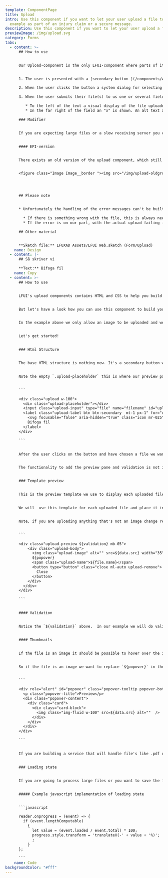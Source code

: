 ```yaml
---
template: ComponentPage
title: Upload
intro: Use this component if you want to let your user upload a file to us, for
  example as part of an injury claim or a secure message.
description: Use this component if you want to let your user upload a file to us.
previewImage: /img/upload.svg
category: Forms
tabs:
  - content: >-
      ## How to use


      Our Upload-component is the only LFUI-component where parts of it don't appear until the user has taken action. The user flow when using the Upload-component is:


      1. The user is presented with a [secondary button ](/components/web/button-and-links/buttons#secondary-buttons)with an attachment icon and the copy "Bifoga fil".

      2. When the user clicks the button a system dialog for selecting a file appears. If the user wants (and knows how to) they can select several files by default (if needed, ask your developer to disable the multiple-select).

      3. When the user submits their file(s) to us one or several fields appear above the button. The file name is presented in the main field and cannot be edited. The basic styling follows the look of other form items, but adds two additional details:

         * To the left of the text a visual display of the file uploaded is displayed. In its default look a small preview of the image is shown (without consideration of image dimensions). If the file is either a pdf or word-document a corresponding icon is shown. If the file type is neither an image nor pdf/word a grey box appears.
         * In the far right of the field an "x" is shown. An alt text appears on hover informing the user that a click will remove the file. 

      ### Modifier


      If you are expecting large files or a slow receiving server you can add a loading state during the upload phase. The upload state fills the filename-field from left to right with a colour change from our "unvalidated" to our "validated and ok"-colours.


      #### EPI-version


      There exists an old version of the upload component, which still is available in EPI-forms. New forms should use the new version of the component described on this page, with one exception: if you're grouping several different upload fields as part of a form, it looks better to use the old design. This should only be done in cases like in the example image where you want to present the user with categories of files which they can upload files in. If you don't provide (and use in our systems) categories, you should use the standard version of the upload component.


      <figure class="Image Image__border "><img src="/img/upload-oldgrouped.png" srcset="/img/upload-oldgrouped.png 2x" alt="Alternative (older) version of upload component with several fields grouped together."><figcaption><div class="Image__caption">Alternative (older) version of upload component with several fields grouped together.</div></figcaption></figure>




      ## Please note


      * Unfortunately the handling of the error messages can't be built technically as we would prefer, which means that if the user needs to change a file which has an error they need to remove it and try to upload it again - rather than clicking the filename and getting the system dialog that way. This should be made clear in the copy of the error message.

        * If there is something wrong with the file, this is always needed.
        * If the error is on our part, with the actual upload failing it depends on the implementation if the user needs to remove and re-add the file or if they can just try to submit it again. Work with your developers and copy to find the right error messages to display for your specific case.

      ## Other material


      **Sketch file:** LFUXAD Assets/LFUI Web.sketch (Form/Upload)
    name: Design
  - content: |-
      ## Så skriver vi

      **Text:** Bifoga fil
    name: Copy
  - content: >-
      ## How to use


      LFUI's upload components contains HTML and CSS to help you build a a file upload component. It does not contain any javascript functionality to handle the uploaded file or display the preview pane. 


      But let's have a look how you can use this component to build your own upload functionality. 


      In the example above we only allow an image to be uploaded and we only allow one at the time. If you need to support multiple uploads the functionality should work the same, just add the multiple attribute to the input.


      Let's get started!


      ### Html Structure


      The base HTML structure is nothing new. It's a secondary button with an icon. Don't forget to add a for-attribute to the label that's equal to the id attribute of the input.


      Note the empty `.upload-placeholder` this is where our preview panes will be places. 


      ```

      <div class="upload w-100">
        <div class="upload-placeholder"></div>
        <input class="upload-input" type="file" name="filename" id="upload">
        <label class="upload-label btn btn-secondary  mt-1 px-1" for="upload">
          <svg focusable="false" aria-hidden="true" class="icon mr-025" width="20" height="20"><use xlink:href="#icon-attach-20"></use></svg>
          Bifoga fil
        </label>
      </div>

      ```


      After the user clicks on the button and have chosen a file we want to show a preview pane containing a smaller version of the image, file name and the possibility for the user to hover over the image to see a larger version of it. 


      The functionality to add the preview pane and validation is not included in LFUI.  


      ### Template preview


      This is the preview template we use to display each uploaded file with.  In our example we use the File reader API to get the file name and the image src. It's advisable to resize the the thumbnail image to 35x35 and not just scale it down. 


      We will  use this template for each uploaded file and place it inside the `.upload-placeholder.`  


      Note, if you are uploading anything that's not an image change remove the `<img>` element and replace it with `<div class="upload-image mr-05"></div>`


      ```

      <div class="upload-preview ${validation} mb-05">
          <div class="upload-body">
            <img class="upload-image" alt="" src=${data.src} width="35" height="35" />
            ${popover}
            <span class="upload-name">${file.name}</span>
            <button type="button" class="close ml-auto upload-remove">
              Close
            </button>
          </div> 
        </div>
      </div>

      ```


      #### Validation


      Notice the `${validation}` above.  In our example we will do validation as soon as a file is selected and add either `.has-valid` or `.has-danger` depending on the validation status of the file. If you want to validate your file when for example  a form is posting you can add these classes then instead.  


      #### Thumbnails


      If the file is an image it should be possible to hover over the image to show a larger version of it. This is should only be added if the file is an image. 


      So if the file is an image we want to replace `${popover}` in the template preview section above with a popover template. Again don't just scale the image done, if possible resize the image on the server before adding it. 


      ```

      <div role="alert" id="popover" class="popover-tooltip popover-bottom popover-attach">
        <p class="popover-title">Preview</p>
        <div class="popover-content">
          <div class="card">
            <div class="card-block">
              <img class="img-fluid w-100" src=${data.src} alt=""  />
            </div>
          </div>
        </div>
      </div>

      ```


      If you are building a service that will handle file's like .pdf or .doc you should show an icon associated with that file type instead. Use our 32px icons like pdf-doc-32 for pdf and document-32 for general documents.


      ### Loading state


      If you are going to process large files or you want to save the files to the server on form submit you can add  a progress element shown in  the example at the top. You will have to add `.loading` to `.upload-preview` and change `translateX` for `.upload-progress-bar` to match how much of the file that's been uploaded in procent .


      ##### Example javascript implementation of loading state


      ```javascript

      reader.onprogress = (event) => {
        if (event.lengthComputable)
          {
            let value = (event.loaded / event.total) * 100;
            progress.style.transform = 'translateX(-' + value + '%)';
            ;
          }
      };

      ```
    name: Code
backgroundColor: "#fff"
---
```

